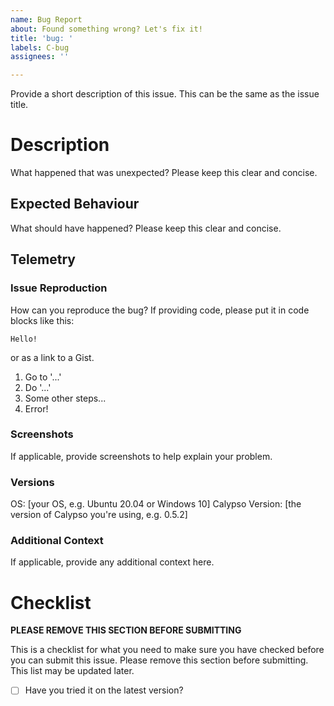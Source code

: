 ```yaml
---
name: Bug Report
about: Found something wrong? Let's fix it!
title: 'bug: '
labels: C-bug
assignees: ''

---
```


<!-- Hey there! This is an issue template. Please fill in the info here! -->
Provide a short description of this issue. This can be the same as the issue title.
# Description

What happened that was unexpected? Please keep this clear and concise.

## Expected Behaviour

What should have happened? Please keep this clear and concise.

## Telemetry

### Issue Reproduction

How can you reproduce the bug? If providing code, please put it in code blocks like this:

```
Hello!
```

or as a link to a Gist.

1. Go to '...'
2. Do '...'
3. Some other steps...
4. Error!

### Screenshots

If applicable, provide screenshots to help explain your problem.

### Versions

OS: [your OS, e.g. Ubuntu 20.04 or Windows 10]
Calypso Version: [the version of Calypso you're using, e.g. 0.5.2]

### Additional Context

If applicable, provide any additional context here.

# Checklist

**PLEASE REMOVE THIS SECTION BEFORE SUBMITTING**

This is a checklist for what you need to make sure you have checked before you can submit this issue. Please remove this section before submitting. This list may be updated later.

- [ ] Have you tried it on the latest version?
